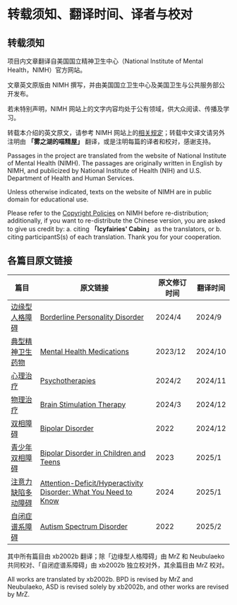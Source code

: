 # 转载须知、翻译时间、译者与校对

## 转载须知

项目内文章翻译自美国国立精神卫生中心（National Institute of Mental Health，NIMH）官方网站。

文章英文原版由 NIMH 撰写，并由美国国立卫生中心及美国卫生与公共服务部公开发布。

若未特别声明，NIMH 网站上的文字内容均处于公有领域，供大众阅读、传播及学习。

转载本介绍的英文原文，请参考 NIMH 网站上的[相关规定](https://www.nimh.nih.gov/site-info/policies#part_2718)；转载中文译文请另外注明由 **「雾之湖的喵精屋」** 翻译，或是注明每篇的译者和校对，感谢支持。

Passages in the project are translated from the website of National Institute of Mental Health (NIMH). The passages are originally written in English by NIMH, and publicized by National Institute of Health (NIH) and U.S. Department of Health and Human Services.

Unless otherwise indicated, texts on the website of NIMH are in public domain for educational use.

Please refer to the [Copyright Policies](https://www.nimh.nih.gov/site-info/policies#part_2718) on NIMH before re-distribution; additionally, if you want to re-distribute the Chinese version, you are asked to give us credit by: a. citing **「Icyfairies' Cabin」** as the translators, or b. citing participantS(s) of each translation. Thank you for your cooperation.

## 各篇目原文链接

| 篇目 | 原文链接 | 原文修订时间 | 翻译时间 |
| --------  | ----- | ----- | --------  |
| [边缘型人格障碍](/completed/BPD.md) |[Borderline Personality Disorder][BPD]|2024/4|2024/9|
| [典型精神卫生药物](/completed/MHM.md)|[Mental Health Medications][Medications]|2023/12|2024/10|
| [心理治疗](/completed/PT.md)|[Psychotherapies][Psychotherapies]|2024/2|2024/11|
| [物理治疗](/completed/BST.md)|[Brain Stimulation Therapy][Brain Stimulation Therapies]|2024/3|2024/12|
| [双相障碍](/completed/BD.md)|[Bipolar Disorder][Bipolar]|2022|2024/12|
| [青少年双相障碍](/completed/BD-Teens.md)|[Bipolar Disorder in Children and Teens][Bipolar-Teens]|2023|2025/1|
| [注意力缺陷多动障碍](/completed/ADHD.md)|[Attention-Deficit/Hyperactivity Disorder: What You Need to Know][ADHD]|2024|2025/1|
| [自闭症谱系障碍](/ASD.md)|[Autism Spectrum Disorder][ASD]|2022|2025/2|

[BPD]:https://www.nimh.nih.gov/health/publications/borderline-personality-disorder
[Medications]:https://www.nimh.nih.gov/health/topics/mental-health-medications
[Psychotherapies]:https://www.nimh.nih.gov/health/topics/psychotherapies
[Brain Stimulation Therapies]:https://www.nimh.nih.gov/health/topics/brain-stimulation-therapies/brain-stimulation-therapies
[Bipolar]:https://www.nimh.nih.gov/health/publications/bipolar-disorder
[Bipolar-Teens]:https://www.nimh.nih.gov/health/publications/bipolar-disorder-in-children-and-teens
[ADHD]:https://www.nimh.nih.gov/health/publications/attention-deficit-hyperactivity-disorder-what-you-need-to-know
[ASD]:https://www.nimh.nih.gov/health/publications/autism-spectrum-disorder

其中所有篇目由 xb2002b 翻译；除「边缘型人格障碍」由 MrZ 和 Neubulaeko 共同校对、「自闭症谱系障碍」由 xb2002b 独立校对外，其余篇目由 MrZ 校对。

All works are translated by xb2002b. BPD is revised by MrZ and Neubulaeko, ASD is revised solely by xb2002b, and other works are revised by MrZ.
